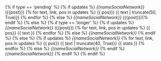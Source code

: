{% if type == 'pending' %} 
{% if updates %} 
*{{nameSocialNetwork}}* ({{post}}) 
{% for text, link, pos in updates %} {{ pos}}) {{ text | truncate(50, True)}}
{% endfor %} {% else %} *{{nameSocialNetwork}}* ({{post}}){% endif %} {% else %} 
{% if type == 'longer' %}
{% if updates %} 
*{{nameSocialNetwork}}* ({{post}}) 
{% for text, link, pos in updates %} {{ pos}} {{ text }}
{% endfor %} {% else %} *{{nameSocialNetwork}}* {% endif %} {% else %}
{% if updates %} *{{nameSocialNetwork}}*
{% for text, link, pos in updates %} {{ pos}} {{ text | truncate(40, True)}} {{ stats }}
{% endfor %}
{% else %} *{{nameSocialNetwork}}* {% endif %} *{{nameSocialNetwork}}* {% endif %}
{% endif %}
